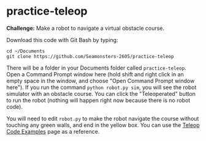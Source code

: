 # practice-teleop

**Challenge:** Make a robot to navigate a virtual obstacle course.

Download this code with Git Bash by typing:

```
cd ~/Documents
git clone https://github.com/Seamonsters-2605/practice-teleop
```

There will be a folder in your Documents folder called `practice-teleop`. Open a Command Prompt window here (hold shift and right click in an empty space in the window, and choose "Open Command Prompt window here"). If you run the command `python robot.py sim`, you will see the robot simulator with an obstacle course. You can click the "Teleoperated" button to run the robot (nothing will happen right now because there is no robot code).

You will need to edit `robot.py` to make the robot navigate the course without touching any green walls, and end in the yellow box. You can use the [Teleop Code Examples](https://seamonsters-2605.github.io/docs/teleop-examples/) page as a reference.
